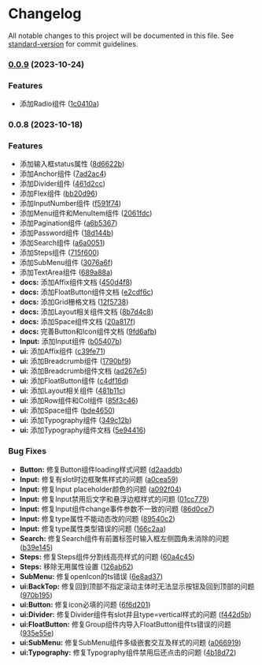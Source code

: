 # Changelog

All notable changes to this project will be documented in this file. See [standard-version](https://github.com/conventional-changelog/standard-version) for commit guidelines.

### [0.0.9](https://github.com/renzp94/adorn/compare/v0.0.8...v0.0.9) (2023-10-24)


### Features

* 添加Radio组件 ([1c0410a](https://github.com/renzp94/adorn/commit/1c0410a17511faac6f1fc4172b1748ed24dcfc96))

### 0.0.8 (2023-10-18)


### Features

* 添加输入框status属性 ([8d6622b](https://github.com/renzp94/adorn/commit/8d6622b107b5dad0b6c3b2f5357b616c34e9fd63))
* 添加Anchor组件 ([7ad2ac4](https://github.com/renzp94/adorn/commit/7ad2ac46594fa368f1be43d90f176e5d247e6f2d))
* 添加Divider组件 ([461d2cc](https://github.com/renzp94/adorn/commit/461d2ccf138f6cb09f9e0277ced9c7db29a91e30))
* 添加Flex组件 ([bb20d96](https://github.com/renzp94/adorn/commit/bb20d96228b235edd53c5776f6c9d2b5704ab2bb))
* 添加InputNumber组件 ([f591f74](https://github.com/renzp94/adorn/commit/f591f74586aa7ccb887d2fc7f5b4e4541855e464))
* 添加Menu组件和MenuItem组件 ([2061fdc](https://github.com/renzp94/adorn/commit/2061fdcf13c7ada37b026f8a42e38fe35c3fe723))
* 添加Pagination组件 ([a6b5367](https://github.com/renzp94/adorn/commit/a6b5367f9c75d523ed45d422a13b44578fba0e89))
* 添加Password组件 ([18d144b](https://github.com/renzp94/adorn/commit/18d144b9b81777b5d1468161524946e1e38994d1))
* 添加Search组件 ([a6a0051](https://github.com/renzp94/adorn/commit/a6a0051d897c8006e528ce92c52ed04953582ac0))
* 添加Steps组件 ([715f600](https://github.com/renzp94/adorn/commit/715f600a5f9f05060a57a5c27ffba942898f1794))
* 添加SubMenu组件 ([3076a6f](https://github.com/renzp94/adorn/commit/3076a6fa47ea9745ce8dc69e0465737d5f957812))
* 添加TextArea组件 ([689a88a](https://github.com/renzp94/adorn/commit/689a88a4dca824954d178224cc4ec424e258e135))
* **docs:** 添加Affix组件文档 ([450d4f8](https://github.com/renzp94/adorn/commit/450d4f8ef2852a80c732ebae94a3094b634f95db))
* **docs:** 添加FloatButton组件文档 ([e2cdf6c](https://github.com/renzp94/adorn/commit/e2cdf6cbb146022e76119deaf055e1437afd92b5))
* **docs:** 添加Grid栅格文档 ([12f5738](https://github.com/renzp94/adorn/commit/12f573851ef1ac2e1a0546886cf1f5284cfd13ec))
* **docs:** 添加Layout相关组件文档 ([8b7d4c8](https://github.com/renzp94/adorn/commit/8b7d4c803237e534d66b24c73a46531c04354915))
* **docs:** 添加Space组件文档 ([20a817f](https://github.com/renzp94/adorn/commit/20a817f4bbe144f27098ac8ef988cc501d4114f5))
* **docs:** 完善Button和Icon组件文档 ([9fd6afb](https://github.com/renzp94/adorn/commit/9fd6afbc57fe33482b6ed0866c6d3825812893c4))
* **Input:** 添加Input组件 ([b05407b](https://github.com/renzp94/adorn/commit/b05407b0b466eef4d310e79f3f178d72be30c0fe))
* **ui:** 添加Affix组件 ([c39fe71](https://github.com/renzp94/adorn/commit/c39fe7166bbf4285cd99e9eca8c20991466c2504))
* **ui:** 添加Breadcrumb组件 ([1790bf9](https://github.com/renzp94/adorn/commit/1790bf9d60d1651708d5af7c505d4f8f7e0fb651))
* **ui:** 添加Breadcrumb组件文档 ([ad267e5](https://github.com/renzp94/adorn/commit/ad267e5838a6bba5b0ab8fc084a00f54b28b9f07))
* **ui:** 添加FloatButton组件 ([c4df16d](https://github.com/renzp94/adorn/commit/c4df16d774414f26a8103eb73258b2803a07fe3b))
* **ui:** 添加Layout相关组件 ([481b11c](https://github.com/renzp94/adorn/commit/481b11c5980ec42157d5edb864a1df8f4b0ad210))
* **ui:** 添加Row组件和Col组件 ([85f3c46](https://github.com/renzp94/adorn/commit/85f3c46a63041ec411442b50db549b93625492d9))
* **ui:** 添加Space组件 ([bde4650](https://github.com/renzp94/adorn/commit/bde4650c0eec0c6fe3ebce95131ba941cee15cd5))
* **ui:** 添加Typography组件 ([349c12b](https://github.com/renzp94/adorn/commit/349c12bdc3716fe1f0323e0204770e0957598827))
* **ui:** 添加Typography组件文档 ([5e94416](https://github.com/renzp94/adorn/commit/5e94416a294160812ef9e65a2ba547aedec4e576))


### Bug Fixes

* **Button:** 修复Button组件loading样式问题 ([d2aaddb](https://github.com/renzp94/adorn/commit/d2aaddb8438076421305db5526e03e114adc9c65))
* **Input:** 修复有slot时边框聚焦样式的问题 ([a0cea59](https://github.com/renzp94/adorn/commit/a0cea59df49119a14f237611966f3b9fadce9d8f))
* **Input:** 修复Input placeholder颜色的问题 ([a092f04](https://github.com/renzp94/adorn/commit/a092f041311b9800aa8da9b0faaada33f8d299e9))
* **Input:** 修复Input禁用后文字和悬浮边框样式的问题 ([01cc779](https://github.com/renzp94/adorn/commit/01cc779e563918db6a83f005288d0007247f4e21))
* **Input:** 修复Input组件change事件参数不一致的问题 ([86d0ce7](https://github.com/renzp94/adorn/commit/86d0ce7cbbdc72730241daffd0cd638c9f948b97))
* **Input:** 修复type属性不能动态改的问题 ([89540c2](https://github.com/renzp94/adorn/commit/89540c2024fc7a65b3b4582b22e49a67e499d9a0))
* **Input:** 修复type属性类型错误的问题 ([166c2aa](https://github.com/renzp94/adorn/commit/166c2aa06e242ce928cf84565f4997e1dfd28db2))
* **Search:** 修复Search组件有前置标签时输入框左侧圆角未消除的问题 ([b39e145](https://github.com/renzp94/adorn/commit/b39e1450e5c925c7d5c45cf71203c5836c4eb696))
* **Steps:** 修复Steps组件分割线高亮样式的问题 ([60a4c45](https://github.com/renzp94/adorn/commit/60a4c450a492a027d5baaf1a9725f6e1eb88972f))
* **Steps:** 移除无用属性设置 ([126ab62](https://github.com/renzp94/adorn/commit/126ab62ff6dc9bc8a9a54f0f60f10b006c67c8c2))
* **SubMenu:** 修复openIcon的ts错误 ([6e8ad37](https://github.com/renzp94/adorn/commit/6e8ad3774059a321c49c567fd2815cfc03467660))
* **ui:BackTop:** 修复回到顶部不指定滚动主体时无法显示按钮及回到顶部的问题 ([970b195](https://github.com/renzp94/adorn/commit/970b1950a3177261700ee8eeb1dc4fa2a80877f6))
* **ui:Button:** 修复icon必填的问题 ([6f6d201](https://github.com/renzp94/adorn/commit/6f6d201d16501160d5238c7ab13199e9cf220663))
* **ui:Divider:** 修复Divider组件有slot并且type=vertical样式的问题 ([f442d5b](https://github.com/renzp94/adorn/commit/f442d5b6eb94431183afe4379c585f50e0505eb7))
* **ui:FloatButton:** 修复Group组件内导入FloatButton组件ts错误的问题 ([935e55e](https://github.com/renzp94/adorn/commit/935e55e9337133e5af0f68fafd3b8527679b0c82))
* **ui:SubMenu:** 修复SubMenu组件多级嵌套交互及样式的问题 ([a066919](https://github.com/renzp94/adorn/commit/a06691911fa65e7a52ca70033a7d63aede05e863))
* **ui:Typography:** 修复Typography组件禁用后还点击的问题 ([4b18d72](https://github.com/renzp94/adorn/commit/4b18d72b162bc36f3fe6509e08141f884eab7af6))
